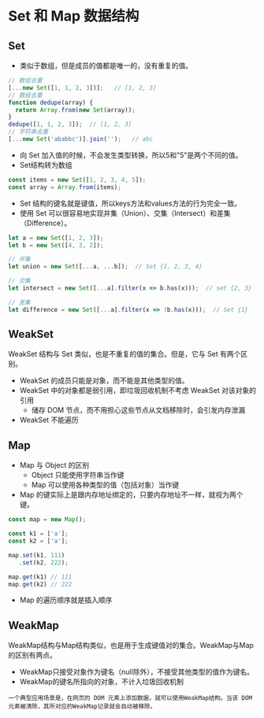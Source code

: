 # Set 和 Map 数据结构

## Set
- 类似于数组，但是成员的值都是唯一的，没有重复的值。
```js
// 数组去重
[...new Set([1, 1, 2, 3])];   // [1, 2, 3]
// 数组去重
function dedupe(array) {
  return Array.from(new Set(array));
}
dedupe([1, 1, 2, 3]);  // [1, 2, 3]
// 字符串去重
[...new Set('ababbc')].join('');   // abc
```
- 向 Set 加入值的时候，不会发生类型转换，所以5和"5"是两个不同的值。
- Set结构转为数组
```js
const items = new Set([1, 2, 3, 4, 5]);
const array = Array.from(items);
```
- Set 结构的键名就是键值，所以keys方法和values方法的行为完全一致。
- 使用 Set 可以很容易地实现并集（Union）、交集（Intersect）和差集（Difference）。
```js
let a = new Set([1, 2, 3]);
let b = new Set([4, 3, 2]);

// 并集
let union = new Set([...a, ...b]);  // Set {1, 2, 3, 4}

// 交集
let intersect = new Set([...a].filter(x => b.has(x)));  // set {2, 3}

// 差集
let difference = new Set([...a].filter(x => !b.has(x)));  // Set {1}
```

## WeakSet
WeakSet 结构与 Set 类似，也是不重复的值的集合。但是，它与 Set 有两个区别。
- WeakSet 的成员只能是对象，而不能是其他类型的值。
- WeakSet 中的对象都是弱引用，即垃圾回收机制不考虑 WeakSet 对该对象的引用
  - 储存 DOM 节点，而不用担心这些节点从文档移除时，会引发内存泄漏
- WeakSet 不能遍历

## Map
- Map 与 Object 的区别
  - Object 只能使用字符串当作键
  - Map 可以使用各种类型的值（包括对象）当作键
- Map 的键实际上是跟内存地址绑定的，只要内存地址不一样，就视为两个键。
```js
const map = new Map();

const k1 = ['a'];
const k2 = ['a'];

map.set(k1, 111)
   .set(k2, 222);

map.get(k1) // 111
map.get(k2) // 222
```
- Map 的遍历顺序就是插入顺序

## WeakMap
WeakMap结构与Map结构类似，也是用于生成键值对的集合。WeakMap与Map的区别有两点。
- WeakMap只接受对象作为键名（null除外），不接受其他类型的值作为键名。
- WeakMap的键名所指向的对象，不计入垃圾回收机制
```
一个典型应用场景是，在网页的 DOM 元素上添加数据，就可以使用WeakMap结构。当该 DOM 元素被清除，其所对应的WeakMap记录就会自动被移除。
```


